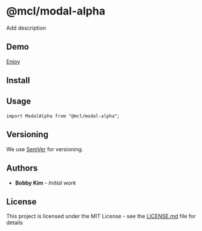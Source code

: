 # @mcl/modal-alpha

Add description

## Demo

[Enjoy]({%sbLink%})

## Install

## Usage

`import ModalAlpha from "@mcl/modal-alpha"`;

## Versioning

We use [SemVer](http://semver.org/) for versioning.

## Authors

- **Bobby Kim** - _Initial work_

## License

This project is licensed under the MIT License - see the [LICENSE.md](./LICENSE.md) file for details
